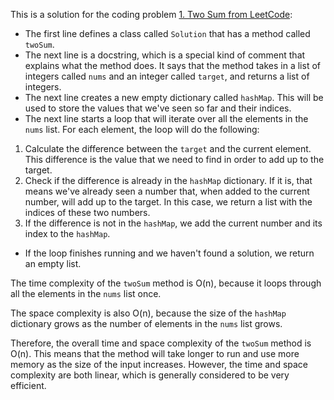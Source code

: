 This is a solution for the coding problem [1. Two Sum from LeetCode](https://leetcode.com/problems/two-sum/description):

- The first line defines a class called `Solution` that has a method called `twoSum`.
- The next line is a docstring, which is a special kind of comment that explains what the method does. It says that the method takes in a list of integers called `nums` and an integer called `target`, and returns a list of integers.
- The next line creates a new empty dictionary called `hashMap`. This will be used to store the values that we've seen so far and their indices.
- The next line starts a loop that will iterate over all the elements in the `nums` list. For each element, the loop will do the following:

1.  Calculate the difference between the `target` and the current element. This difference is the value that we need to find in order to add up to the target.
2.  Check if the difference is already in the `hashMap` dictionary. If it is, that means we've already seen a number that, when added to the current number, will add up to the target. In this case, we return a list with the indices of these two numbers.
3.  If the difference is not in the `hashMap`, we add the current number and its index to the `hashMap`.

- If the loop finishes running and we haven't found a solution, we return an empty list.

The time complexity of the `twoSum` method is O(n), because it loops through all the elements in the `nums` list once.

The space complexity is also O(n), because the size of the `hashMap` dictionary grows as the number of elements in the `nums` list grows.

Therefore, the overall time and space complexity of the `twoSum` method is O(n). This means that the method will take longer to run and use more memory as the size of the input increases. However, the time and space complexity are both linear, which is generally considered to be very efficient.
